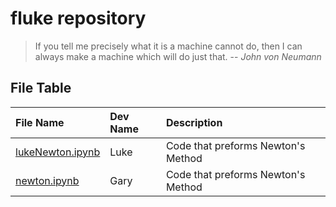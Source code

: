 # fluke repository

> If you tell me precisely what it is a machine cannot do, then I can always make a machine which will do just that.
> -- <cite>John von Neumann</cite>

## File Table

| File Name | Dev Name | Description |
| :----------- | :------- | :---------- |
| [lukeNewton.ipynb](lukeNewton.ipynb)| Luke | Code that preforms Newton's Method |
| [newton.ipynb](newton.ipynb) | Gary | Code that preforms Newton's Method |
